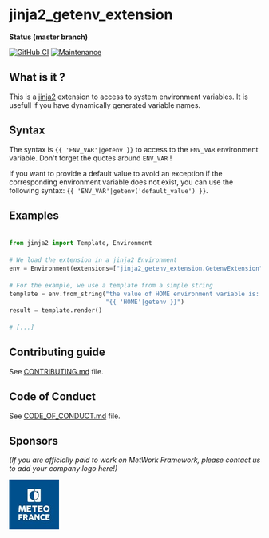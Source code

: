 # jinja2_getenv_extension

[//]: # (automatically generated from https://github.com/metwork-framework/resources/blob/master/cookiecutter/_%7B%7Bcookiecutter.repo%7D%7D/README.md)

**Status (master branch)**




[![GitHub CI](https://github.com/metwork-framework/jinja2_getenv_extension/workflows/CI/badge.svg?branch=master)](https://github.com/metwork-framework/jinja2_getenv_extension/actions?query=workflow%3ACI&branch=master)
[![Maintenance](https://github.com/metwork-framework/resources/blob/master/badges/maintained.svg)]()


[//]: # (TABLE_OF_CONTENTS_PLACEHOLDER)



## What is it ?

This is a [jinja2](http://jinja.pocoo.org/) extension to access to system
environment variables. It is usefull if you have dynamically generated
variable names.

## Syntax

The syntax is `{{ 'ENV_VAR'|getenv }}` to access to the `ENV_VAR` environment
variable. Don't forget the quotes around `ENV_VAR` !

If you want to provide a default value to avoid an exception if the corresponding
environment variable does not exist, you can use the following syntax:
`{{ 'ENV_VAR'|getenv('default_value') }}`.

## Examples

```python

from jinja2 import Template, Environment

# We load the extension in a jinja2 Environment
env = Environment(extensions=["jinja2_getenv_extension.GetenvExtension"])

# For the example, we use a template from a simple string
template = env.from_string("the value of HOME environment variable is: "
                           "{{ 'HOME'|getenv }}")
result = template.render()

# [...]
```











## Contributing guide

See [CONTRIBUTING.md](CONTRIBUTING.md) file.



## Code of Conduct

See [CODE_OF_CONDUCT.md](CODE_OF_CONDUCT.md) file.



## Sponsors

*(If you are officially paid to work on MetWork Framework, please contact us to add your company logo here!)*

[![logo](https://raw.githubusercontent.com/metwork-framework/resources/master/sponsors/meteofrance-small.jpeg)](http://www.meteofrance.com)
